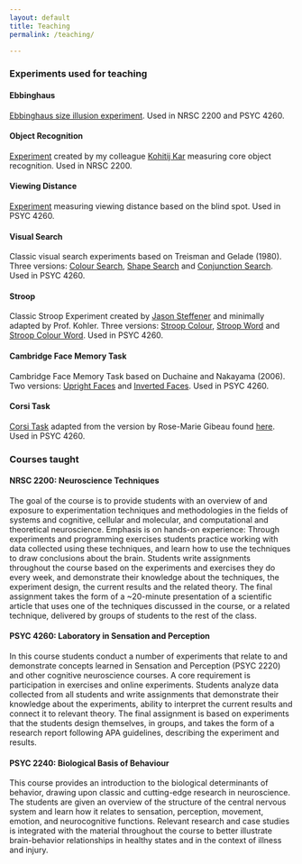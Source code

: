 ```yaml
---
layout: default
title: Teaching
permalink: /teaching/

---
```


### Experiments used for teaching

#### Ebbinghaus
[Ebbinghaus size illusion experiment](https://www.kohlerlab.com/assets/teaching/experiments/ebbinghaus/ebbinghaus). Used in NRSC 2200 and PSYC 4260.

#### Object Recognition
[Experiment](https://www.kohlerlab.com/assets/teaching/NRSC_2200/koh_objects/experiments/hit_prototype) created by my colleague [Kohitij Kar](https://vital-kolab.org/) measuring core object recognition. Used in NRSC 2200.

#### Viewing Distance
[Experiment](https://www.kohlerlab.com/assets/teaching/experiments/viewing_distance/viewing_distance) measuring viewing distance based on the blind spot. Used in PSYC 4260.

#### Visual Search
Classic visual search experiments based on Treisman and Gelade (1980). Three versions: [Colour Search](https://www.kohlerlab.com/assets/teaching/experiments/visual_search/colour_search), [Shape Search](https://www.kohlerlab.com/assets/teaching/experiments/visual_search/shape_search) and [Conjunction Search](https://www.kohlerlab.com/assets/teaching/experiments/visual_search/conjunction_search). Used in PSYC 4260.

#### Stroop
Classic Stroop Experiment created by [Jason Steffener](https://github.com/steffejr) and minimally adapted by Prof. Kohler. Three versions: [Stroop Colour](https://www.kohlerlab.com/assets/teaching/experiments/Stroop/stroop_color), [Stroop Word](https://www.kohlerlab.com/assets/teaching/experiments/Stroop/stroop_word) and [Stroop Colour Word](https://https://www.kohlerlab.com/assets/teaching/experiments/Stroop/stroop_colour_word). Used in PSYC 4260.

#### Cambridge Face Memory Task
Cambridge Face Memory Task based on Duchaine and Nakayama (2006). Two versions: [Upright Faces](https://www.kohlerlab.com/assets/teaching/experiments/cfmt/cfmt_upright) and [Inverted Faces](https://www.kohlerlab.com/assets/teaching/experiments/cfmt/cfmt_inverted). Used in PSYC 4260.

#### Corsi Task
[Corsi Task](https://www.kohlerlab.com/assets/teaching/experiments/corsi_task/corsi_task) adapted from the version by Rose-Marie Gibeau found [here](https://www.tqmp.org/RegularArticles/vol17-3/p299/). Used in PSYC 4260.


### Courses taught

#### NRSC 2200: Neuroscience Techniques
The goal of the course is to provide students with an overview of and exposure to experimentation techniques and methodologies in the fields of systems and cognitive, cellular and molecular, and computational and theoretical neuroscience. Emphasis is on hands-on experience: Through experiments and programming exercises students practice working with data collected using these techniques, and learn how to use the techniques to draw conclusions about the brain. Students write assignments throughout the course based on the experiments and exercises they do every week, and demonstrate their knowledge about the techniques, the experiment design, the current results and
the related theory. The final assignment takes the form of a ~20-minute presentation of a scientific article that uses one of the techniques discussed in the course, or a related technique, delivered by groups of students to the rest of the class.

#### PSYC 4260: Laboratory in Sensation and Perception
In this course students conduct a number of experiments that relate to and demonstrate concepts learned in Sensation and Perception (PSYC 2220) and other cognitive neuroscience courses. A core requirement is participation in exercises and online experiments. Students analyze data collected from all students and write assignments that demonstrate their knowledge about the experiments, ability to interpret the current results and connect it to relevant theory. The final assignment is based on experiments that the students design themselves, in groups, and takes the form of a research report following APA guidelines, describing the experiment and results.

#### PSYC 2240: Biological Basis of Behaviour
This course provides an introduction to the biological determinants of behavior, drawing upon classic and cutting-edge research in neuroscience. The students are given an overview of the structure of the central nervous system and learn how it relates to sensation, perception, movement, emotion, and neurocognitive functions. Relevant research and case studies is integrated with the material throughout the course to better illustrate brain-behavior relationships in healthy states and in the context of illness and injury.

